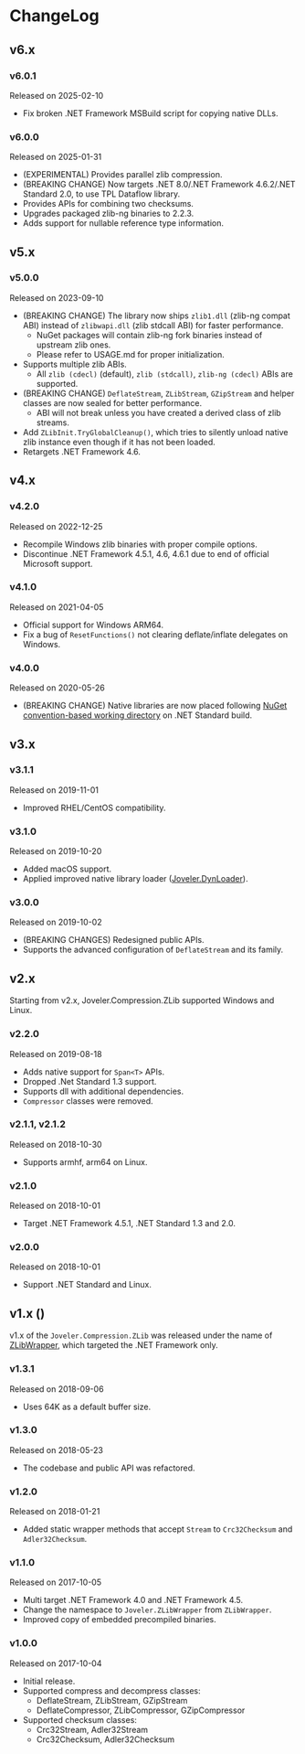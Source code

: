 # ChangeLog

## v6.x

### v6.0.1

Released on 2025-02-10

- Fix broken .NET Framework MSBuild script for copying native DLLs.

### v6.0.0

Released on 2025-01-31

- (EXPERIMENTAL) Provides parallel zlib compression.
- (BREAKING CHANGE) Now targets .NET 8.0/.NET Framework 4.6.2/.NET Standard 2.0, to use TPL Dataflow library.
- Provides APIs for combining two checksums.
- Upgrades packaged zlib-ng binaries to 2.2.3.
- Adds support for nullable reference type information.

## v5.x

### v5.0.0

Released on 2023-09-10

- (BREAKING CHANGE) The library now ships `zlib1.dll` (zlib-ng compat ABI) instead of `zlibwapi.dll` (zlib stdcall ABI) for faster performance.
    - NuGet packages will contain zlib-ng fork binaries instead of upstream zlib ones.
    - Please refer to USAGE.md for proper initialization.
- Supports multiple zlib ABIs.
    - All `zlib (cdecl)` (default), `zlib (stdcall)`, `zlib-ng (cdecl)` ABIs are supported.
- (BREAKING CHANGE) `DeflateStream`, `ZLibStream`, `GZipStream` and helper classes are now sealed for better performance.
    - ABI will not break unless you have created a derived class of zlib streams.
- Add `ZLibInit.TryGlobalCleanup()`, which tries to silently unload native zlib instance even though if it has not been loaded.
- Retargets .NET Framework 4.6.

## v4.x

### v4.2.0

Released on 2022-12-25

- Recompile Windows zlib binaries with proper compile options.
- Discontinue .NET Framework 4.5.1, 4.6, 4.6.1 due to end of official Microsoft support.

### v4.1.0

Released on 2021-04-05

- Official support for Windows ARM64.
- Fix a bug of `ResetFunctions()` not clearing deflate/inflate delegates on Windows.

### v4.0.0

Released on 2020-05-26

- (BREAKING CHANGE) Native libraries are now placed following [NuGet convention-based working directory](https://docs.microsoft.com/en-US/nuget/create-packages/creating-a-package#create-the-nuspec-file) on .NET Standard build.

## v3.x

### v3.1.1

Released on 2019-11-01

- Improved RHEL/CentOS compatibility.

### v3.1.0

Released on 2019-10-20

- Added macOS support.
- Applied improved native library loader ([Joveler.DynLoader](https://github.com/ied206/Joveler.DynLoader)).

### v3.0.0

Released on 2019-10-02

- (BREAKING CHANGES) Redesigned public APIs.
- Supports the advanced configuration of `DeflateStream` and its family.

## v2.x

Starting from v2.x, Joveler.Compression.ZLib supported Windows and Linux.

### v2.2.0

Released on 2019-08-18

- Adds native support for `Span<T>` APIs.
- Dropped .Net Standard 1.3 support.
- Supports dll with additional dependencies.
- `Compressor` classes were removed.

### v2.1.1, v2.1.2

Released on 2018-10-30

- Supports armhf, arm64 on Linux.

### v2.1.0

Released on 2018-10-01

- Target .NET Framework 4.5.1, .NET Standard 1.3 and 2.0.

### v2.0.0

Released on 2018-10-01

- Support .NET Standard and Linux.

## v1.x ()

v1.x of the `Joveler.Compression.ZLib` was released under the name of [ZLibWrapper](https://github.com/ied206/ZLibWrapper), which targeted the .NET Framework only.

### v1.3.1

Released on 2018-09-06

- Uses 64K as a default buffer size.

### v1.3.0

Released on 2018-05-23

- The codebase and public API was refactored.

### v1.2.0

Released on 2018-01-21

- Added static wrapper methods that accept `Stream` to `Crc32Checksum` and `Adler32Checksum`.

### v1.1.0

Released on 2017-10-05

- Multi target .NET Framework 4.0 and .NET Framework 4.5.
- Change the namespace to `Joveler.ZLibWrapper` from `ZLibWrapper`.
- Improved copy of embedded precompiled binaries.

### v1.0.0

Released on 2017-10-04

- Initial release.
- Supported compress and decompress classes:
    - DeflateStream, ZLibStream, GZipStream
    - DeflateCompressor, ZLibCompressor, GZipCompressor
- Supported checksum classes:
    - Crc32Stream, Adler32Stream
    - Crc32Checksum, Adler32Checksum
